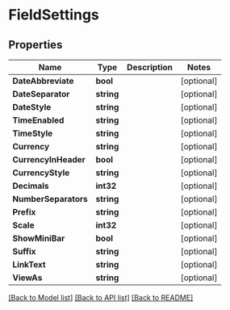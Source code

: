 # FieldSettings

## Properties
Name | Type | Description | Notes
------------ | ------------- | ------------- | -------------
**DateAbbreviate** | **bool** |  | [optional] 
**DateSeparator** | **string** |  | [optional] 
**DateStyle** | **string** |  | [optional] 
**TimeEnabled** | **string** |  | [optional] 
**TimeStyle** | **string** |  | [optional] 
**Currency** | **string** |  | [optional] 
**CurrencyInHeader** | **bool** |  | [optional] 
**CurrencyStyle** | **string** |  | [optional] 
**Decimals** | **int32** |  | [optional] 
**NumberSeparators** | **string** |  | [optional] 
**Prefix** | **string** |  | [optional] 
**Scale** | **int32** |  | [optional] 
**ShowMiniBar** | **bool** |  | [optional] 
**Suffix** | **string** |  | [optional] 
**LinkText** | **string** |  | [optional] 
**ViewAs** | **string** |  | [optional] 

[[Back to Model list]](../README.md#documentation-for-models) [[Back to API list]](../README.md#documentation-for-api-endpoints) [[Back to README]](../README.md)



